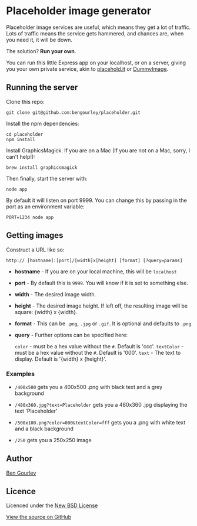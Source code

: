 # Placeholder image generator

Placeholder image services are useful, which means they get a lot of traffic.
Lots of traffic means the service gets hammered, and chances are, when you need
it, it will be down.

The solution? **Run your own**.

You can run this little Express app on your localhost, or on a server, giving
you your own private service, akin to [placehold.it](http://placehold.it) or [DummyImage](http://dummyimage.com/).

## Running the server

Clone this repo:

```
git clone git@github.com:bengourley/placeholder.git
```

Install the npm dependencies:

```
cd placeholder
npm install
```

Install GraphicsMagick. If you are on a Mac (If you are not on a Mac,
sorry, I can't help!):
```
brew install graphicsmagick
```

Then finally, start the server with:

```
node app
```

By default it will listen on port 9999. You can change this by passing in the
port as an environment variable:

```
PORT=1234 node app
```

## Getting images

Construct a URL like so:

```
http:// [hostname]:[port]/[width]x[height] [format] [?query=params]
```

- **hostname** - If you are on your local machine, this will be `localhost`

- **port** - By default this is `9999`. You will know if it is set to something else.

- **width** - The desired image width.

- **height** - The desired image height. If left off, the resulting image will be square: {width} x {width}.

- **format** - This can be `.png`, `.jpg` or `.gif`. It is optional and defaults to `.png`

- **query** - Further options can be specified here:

    `color` - must be a hex value without the `#`. Default is 'ccc'.
    `textColor` - must be a hex value without the `#`. Default is '000'.
    `text` - The text to display. Default is '{width} x {height}'.

### Examples

- `/400x500` gets you a 400x500 .png with black text and a
grey background

- `/480x360.jpg?text=Placeholder` gets you a 480x360 .jpg displaying the
text 'Placeholder'

- `/500x100.png?color=000&textColor=fff` gets you a .png with white text
and a black background

- `/250` gets you a 250x250 image

## Author
[Ben Gourley](http://github.com/bengourley)

## Licence
Licenced under the [New BSD License](http://opensource.org/licenses/bsd-license.php)

[View the source on GitHub](http://github.com/bengourley/placeholder)